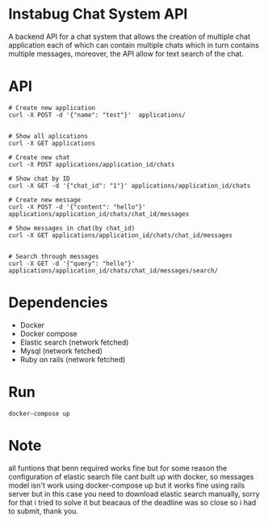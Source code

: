 # Instabug Chat System API

A backend API for a chat system that allows the creation of multiple chat application
each of which can contain multiple chats which in turn contains multiple messages, moreover, 
the API allow for text search of the chat.

# API

```
# Create new application
curl -X POST -d '{"name": "test"}'  applications/


# Show all aplications
curl -X GET applications

# Create new chat
curl -X POST applications/application_id/chats

# Show chat by ID
curl -X GET -d '{"chat_id": "1"}' applications/application_id/chats

# Create new message
curl -X POST -d '{"content": "hello"}'  applications/application_id/chats/chat_id/messages

# Show messages in chat(by chat_id)
curl -X GET applications/application_id/chats/chat_id/messages


# Search through messages
curl -X GET -d '{"query": "hello"}'  applications/application_id/chats/chat_id/messages/search/

```  

# Dependencies

- Docker
- Docker compose
- Elastic search (network fetched)
- Mysql (network fetched)
- Ruby on rails (network fetched)

# Run

```
docker-compose up
```
# Note
  all funtions that benn required works fine but for some reason the configuration of elastic search file cant built up with docker, so messages model isn't work using   docker-compose up but it works fine using rails server but in this case you need to download elastic search manually, sorry for that i tried to solve it but beacaus   of the deadline was so close so i had to submit, thank you.
  

